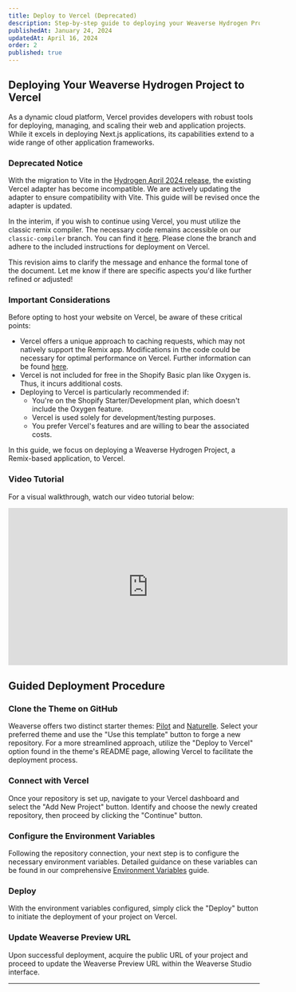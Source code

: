 ```yaml
---
title: Deploy to Vercel (Deprecated)
description: Step-by-step guide to deploying your Weaverse Hydrogen Project on Vercel.
publishedAt: January 24, 2024
updatedAt: April 16, 2024
order: 2
published: true
---
```



## **Deploying Your Weaverse Hydrogen Project to Vercel**

As a dynamic cloud platform, Vercel provides developers with robust tools for deploying, managing, and scaling their web and application projects. While it excels in deploying Next.js applications, its capabilities extend to a wide range of other application frameworks.



### Deprecated Notice

With the migration to Vite in the [Hydrogen April 2024 release](https://hydrogen.shopify.dev/update/april-2024), the existing Vercel adapter has become incompatible. We are actively updating the adapter to ensure compatibility with Vite. This guide will be revised once the adapter is updated.

In the interim, if you wish to continue using Vercel, you must utilize the classic remix compiler. The necessary code remains accessible on our `classic-compiler` branch. You can find it [here](https://github.com/Weaverse/pilot/tree/classic-compiler). Please clone the branch and adhere to the included instructions for deployment on Vercel.


This revision aims to clarify the message and enhance the formal tone of the document. Let me know if there are specific aspects you'd like further refined or adjusted!

### Important Considerations
Before opting to host your website on Vercel, be aware of these critical points:

- Vercel offers a unique approach to caching requests, which may not natively support the Remix app. Modifications in the code could be necessary for optimal performance on Vercel. Further information can be found [here](https://vercel.com/docs/frameworks/remix).
- Vercel is not included for free in the Shopify Basic plan like Oxygen is. Thus, it incurs additional costs.
- Deploying to Vercel is particularly recommended if:
  - You're on the Shopify Starter/Development plan, which doesn't include the Oxygen feature.
  - Vercel is used solely for development/testing purposes.
  - You prefer Vercel's features and are willing to bear the associated costs.

In this guide, we focus on deploying a Weaverse Hydrogen Project, a Remix-based application, to Vercel.



### Video Tutorial
For a visual walkthrough, watch our video tutorial below:

<iframe width="560" height="315" src="https://www.youtube.com/embed/gCKq5dB95uw" title="Deploying Your Weaverse Hydrogen Project to Vercel" frameborder="0" allow="accelerometer; autoplay; clipboard-write; encrypted-media; gyroscope; picture-in-picture" allowfullscreen></iframe>

## **Guided Deployment Procedure**

### Clone the Theme on GitHub
Weaverse offers two distinct starter themes: [Pilot](https://github.com/Weaverse/pilot) and [Naturelle](https://github.com/Weaverse/Naturelle). Select your preferred theme and use the "Use this template" button to forge a new repository. For a more streamlined approach, utilize the "Deploy to Vercel" option found in the theme's README page, allowing Vercel to facilitate the deployment process.

### Connect with Vercel
Once your repository is set up, navigate to your Vercel dashboard and select the "Add New Project" button. Identify and choose the newly created repository, then proceed by clicking the "Continue" button.

### Configure the Environment Variables
Following the repository connection, your next step is to configure the necessary environment variables. Detailed guidance on these variables can be found in our comprehensive [Environment Variables](/docs/guides/environment-variables) guide.

### Deploy
With the environment variables configured, simply click the "Deploy" button to initiate the deployment of your project on Vercel.

### Update Weaverse Preview URL
Upon successful deployment, acquire the public URL of your project and proceed to update the Weaverse Preview URL within the Weaverse Studio interface.

---
